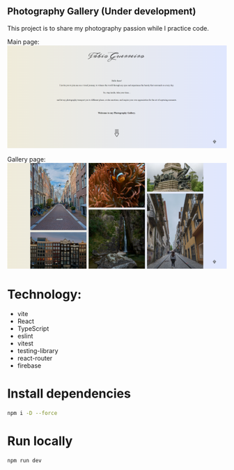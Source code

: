 ## Photography Gallery (Under development)

This project is to share my photography passion while I practice code.


Main page:
![main](./public/images/progress-github1.png)

Gallery page:
![main](./public/images/progress-github2.png)

# Technology:
  -  vite
  -  React
  -  TypeScript
  -  eslint
  -  vitest
  -  testing-library
  -  react-router
  -  firebase

# Install dependencies
```bash
npm i -D --force
```

# Run locally
```bash
npm run dev
```
